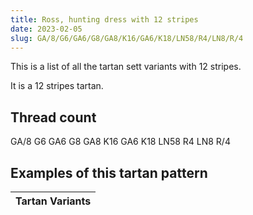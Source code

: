 ```yaml
---
title: Ross, hunting dress with 12 stripes
date: 2023-02-05
slug: GA/8/G6/GA6/G8/GA8/K16/GA6/K18/LN58/R4/LN8/R/4
---
```

This is a list of all the tartan sett variants with 12 stripes.

It is a 12 stripes tartan.


## Thread count
GA/8 G6 GA6 G8 GA8 K16 GA6 K18 LN58 R4 LN8 R/4

## Examples of this tartan pattern

| Tartan Variants |
|---------------|
